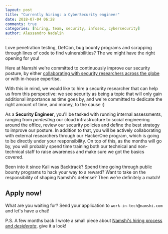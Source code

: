 ```yaml
---
layout: post
title: "Currently hiring: a CyberSecurity engineer"
date: 2018-07-04 06:28
comments: true
categories: [hiring, team, security, infosec, cybersecurity]
author: Alessandro Nadalin
---
```


Love penetration testing, DefCon, bug bounty programs and scrapping through lines
of code to find vulnerabilities? The we might have the right opening for you!

<!-- more -->

Here at Namshi we're committed to continuously improve our security posture, by
either [collaborating with security researchers across the globe](/blog/2018/05/16/introducing-the-namshi-bug-bounty-program/) or with in-house expertise.

With this in mind, we would like to hire a security researcher that can help
us from this perspective: we see security as being a topic that will only gain additional
importance as time goes by, and we're committed to dedicate the right amount of time,
and money, to the cause :)

As a **Security Engineer**, you'll be tasked with running internal assessments, ranging
from *pentesting* our cloud infrastructure to social engineering around the office,
review our security policies and define the best strategy to improve our posture.
In addition to that, you will be actively collaborating with external researchers
through our HackerOne program, which is going to be directly under your responsibility.
On top of this, as the months will go by, you will probably spend time training
both our technical and non-technical staff to raise awareness and make sure we
got the basics covered.

Been into it since Kali was Backtrack? Spend time going through public bounty programs
to hack your way to a reward? Want to take on the responsibility of shaping Namshi's
defense? Then we’re definitely a match!

## Apply now!

What are you waiting for? Send your application to `work-in-tech@namshi.com` and
let's have a chat!

P.S. A few months back I wrote a small piece about [Namshi's hiring process and *desiderata*](/blog/2016/12/06/get-that-job-at-namshi/),
give it a look!
